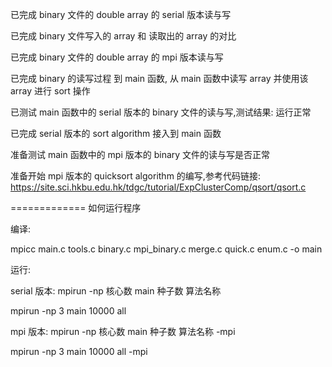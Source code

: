 已完成 binary 文件的 double array 的 serial 版本读与写

已完成 binary 文件写入的 array 和 读取出的 array 的对比

已完成 binary 文件的 double array 的 mpi 版本读与写

已完成 binary 的读写过程 到 main 函数, 从 main 函数中读写 array 并使用该 array 进行 sort 操作

已测试 main 函数中的 serial 版本的 binary 文件的读与写,测试结果: 运行正常

已完成 serial 版本的 sort algorithm 接入到 main 函数

准备测试 main 函数中的 mpi 版本的 binary 文件的读与写是否正常

准备开始 mpi 版本的 quicksort algorithm 的编写,参考代码链接:
https://site.sci.hkbu.edu.hk/tdgc/tutorial/ExpClusterComp/qsort/qsort.c

=============
如何运行程序

编译:

mpicc main.c tools.c binary.c mpi_binary.c merge.c quick.c enum.c -o main

运行:

serial 版本:
mpirun -np 核心数 main 种子数 算法名称

mpirun -np 3 main 10000 all

mpi 版本:
mpirun -np 核心数 main 种子数 算法名称 -mpi

mpirun -np 3 main 10000 all -mpi
